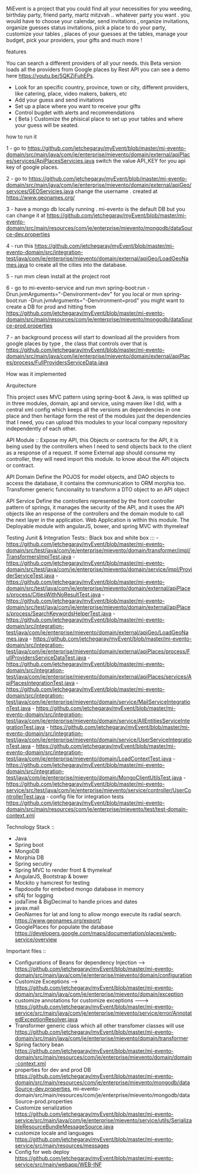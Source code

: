 MiEvent is a project that you could find all your necessities for you weeding, birthday party, friend party, martz mitzvah ..  whatever party you want . you would have to choose your calendar, send invitations , organize invitations, organize guesses status invitations, pick a place to do your party, customize your tables , places of your guesses at the tables, manage your budget, pick your providers, your gifts and much more !


features 

You can search a different providers of all your needs. this Beta version loads all the providers from Google places by Rest API 
you can see a demo here https://youtu.be/5QKZjFuhEPs. 

   - Look for an specific country, province, town or city, different providers, like catering, place, video makers, bakers, etc
   - Add your guess and send invitations
   - Set up a place where you want to receive your gifts
   - Control bugdet with alerts and recommendations
   - ( Beta ) Customize the phisical place to set up your tables and where your guess will be seated.  



how to run it 


1 - go to https://github.com/jetchegaray/myEvent/blob/master/mi-evento-domain/src/main/java/com/je/enterprise/mievento/domain/external/apiPlaces/services/ApiPlacesServicies.java
   switch the value API_KEY for you api key of google places.

2 - go to https://github.com/jetchegaray/myEvent/blob/master/mi-evento-domain/src/main/java/com/je/enterprise/mievento/domain/external/apiGeo/services/GEOServicies.java
    change the username . created at https://www.geonames.org/ 

3 - have a mongo db locally running . mi-evento is the default DB but you can change it at 
   https://github.com/jetchegaray/myEvent/blob/master/mi-evento-domain/src/main/resources/com/je/enterprise/mievento/mongodb/dataSource-dev.properties

4 - run this https://github.com/jetchegaray/myEvent/blob/master/mi-evento-domain/src/integration-test/java/com/je/enterprise/mievento/domain/external/apiGeo/LoadGeoNames.java
    to create all the cities into the database. 

5 - run mvn clean install at the project root 

6 - go to mi-evento-service and run mvn spring-boot:run -Drun.jvmArguments="-Denvironment=dev"  for you local or 
    mvn spring-boot:run -Drun.jvmArguments="-Denvironment=prod" you might want to create a DB for prod and hitting from
    https://github.com/jetchegaray/myEvent/blob/master/mi-evento-domain/src/main/resources/com/je/enterprise/mievento/mongodb/dataSource-prod.properties
    
7 - an background process will start to download all the providers from google places by type , the class that controls over that is https://github.com/jetchegaray/myEvent/blob/master/mi-evento-domain/src/main/java/com/je/enterprise/mievento/domain/external/apiPlaces/process/FullProvidersServiceData.java

    

How was it implemented 

Arquitecture 

This project uses MVC pattern using spring-boot & Java, is was splitted up in three modules, domain, api and service, using maven like I did, with a central xml config which keeps all the versions an dependencies in one place and then heritage form the rest of the modules just the dependencies that I need, you can upload this modules to your local company repository independently of each other. 

API Module :: Expose my API, this Objects or contracts for the API, it is being used by the controllers when I need to send objects back to the client as a response of a request. If some External app should consume my controller, they will need import this module. to know about the API objects or contract. 

API Domain
Define the POJOS for model objects, and DAO objects to access the database, it contains the communication to ORM morphia too. Transfomer generic funcionality to transform a DTO object to an API object 

API Service
Define the controllers represented by the front controller pattern of springs, it manages the security of the API, and it uses the API objects like an response of the controllers and the domain module to call the next layer in the application. 
Web Application is within this module. The Deployable module with angularJS, bower, and spring MVC with thymeleaf

Testing 
   Junit & Integration Tests::
      Black box and white box :::
      -  https://github.com/jetchegaray/myEvent/blob/master/mi-evento-domain/src/test/java/com/je/enterprise/mievento/domain/transformer/impl/TransformersImplTest.java
      -  https://github.com/jetchegaray/myEvent/blob/master/mi-evento-domain/src/test/java/com/je/enterprise/mievento/domain/service/impl/ProviderServiceTest.java
      -  https://github.com/jetchegaray/myEvent/blob/master/mi-evento-domain/src/test/java/com/je/enterprise/mievento/domain/external/apiPlaces/process/CitiesWithNoResultTest.java
      -  https://github.com/jetchegaray/myEvent/blob/master/mi-evento-domain/src/test/java/com/je/enterprise/mievento/domain/external/apiPlaces/process/SearchKeywordsHelperTest.java
      -  https://github.com/jetchegaray/myEvent/blob/master/mi-evento-domain/src/integration-test/java/com/je/enterprise/mievento/domain/external/apiGeo/LoadGeoNames.java
      -  https://github.com/jetchegaray/myEvent/blob/master/mi-evento-domain/src/integration-test/java/com/je/enterprise/mievento/domain/external/apiPlaces/process/FullProvidersServiceDataTest.java
      -  https://github.com/jetchegaray/myEvent/blob/master/mi-evento-domain/src/integration-test/java/com/je/enterprise/mievento/domain/external/apiPlaces/services/ApiPlacesIntegrationTest.java
      -  https://github.com/jetchegaray/myEvent/blob/master/mi-evento-domain/src/integration-test/java/com/je/enterprise/mievento/domain/service/MailServiceIntegrationTest.java
      -  https://github.com/jetchegaray/myEvent/blob/master/mi-evento-domain/src/integration-test/java/com/je/enterprise/mievento/domain/service/AllEntitiesServiceIntegrationTest.java
      -  https://github.com/jetchegaray/myEvent/blob/master/mi-evento-domain/src/integration-test/java/com/je/enterprise/mievento/domain/service/UserServiceIntegrationTest.java
      -  https://github.com/jetchegaray/myEvent/blob/master/mi-evento-domain/src/integration-test/java/com/je/enterprise/mievento/domain/LoadContextTest.java
      -  https://github.com/jetchegaray/myEvent/blob/master/mi-evento-domain/src/integration-test/java/com/je/enterprise/mievento/domain/MongoClientUtilsTest.java 
      - https://github.com/jetchegaray/myEvent/blob/master/mi-evento-service/src/test/java/com/je/enterprise/mievento/service/controller/UserControllerTest.java
      - config file for integration tests  https://github.com/jetchegaray/myEvent/blob/master/mi-evento-domain/src/main/resources/com/je/enterprise/mievento/test/test-domain-context.xml 
         
         
       
Technology Stack :: 
   - Java 
   - Spring boot 
   - MongoDB
   - Morphia DB
   - Spring secutiry
   - Spring MVC to render front & thymeleaf
   - AngularJS, Bootstrap & bower
   - Mockito y hamcrest for testing
   - flapdoodle for embebed mongo database in memory
   - slf4j for logging 
   - jodaTime & BigDecimal to handle prices and dates
   - javax.mail 
   - GeoNames for lat and long to allow mongo execute its radial search. https://www.geonames.org/export/ 
   - GooglePlaces for populate the database https://developers.google.com/maps/documentation/places/web-service/overview  

Important files :: 
   - Configurations of Beans for dependency Injection -->  https://github.com/jetchegaray/myEvent/blob/master/mi-evento-domain/src/main/java/com/je/enterprise/mievento/domain/configuration 
   - Customize Exceptions -->  https://github.com/jetchegaray/myEvent/blob/master/mi-evento-domain/src/main/java/com/je/enterprise/mievento/domain/exception
   - customize annotations for customize exceptions  --->  https://github.com/jetchegaray/myEvent/blob/master/mi-evento-service/src/main/java/com/je/enterprise/mievento/service/error/AnnotatedExceptionResolver.java 
   - Transformer generic class which all other transfomer classes will use https://github.com/jetchegaray/myEvent/blob/master/mi-evento-domain/src/main/java/com/je/enterprise/mievento/domain/transformer
   - Spring factory bean  https://github.com/jetchegaray/myEvent/blob/master/mi-evento-domain/src/main/resources/com/je/enterprise/mievento/domain/domain-context.xml 
   - properties for dev and prod DB  https://github.com/jetchegaray/myEvent/blob/master/mi-evento-domain/src/main/resources/com/je/enterprise/mievento/mongodb/dataSource-dev.properties, mi-evento-domain/src/main/resources/com/je/enterprise/mievento/mongodb/dataSource-prod.properties
   - Customize serialization  https://github.com/jetchegaray/myEvent/blob/master/mi-evento-service/src/main/java/com/je/enterprise/mievento/service/utils/SerializableResourceBundleMessageSource.java
   - customize locale and languages  https://github.com/jetchegaray/myEvent/blob/master/mi-evento-service/src/main/resources/messages
   - Config for web deploy  https://github.com/jetchegaray/myEvent/blob/master/mi-evento-service/src/main/webapp/WEB-INF
  
